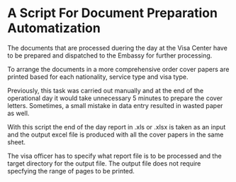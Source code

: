 # **A Script For Document Preparation Automatization**

The documents that are processed duering the day at the Visa Center have to be prepared and dispatched to the Embassy for further processing.

To arrange the documents in a more comprehensive order cover papers are printed based for each nationality, service type and visa type. 

Previously, this task was carried out manually and at the end of the operational day it would take unnecessary 5 minutes to prepare the cover letters. Sometimes, a small mistake in data entry resulted in wasted paper as well.

With this script the end of the day report in .xls or .xlsx is taken as an input and the output excel file is produced with all the cover papers in the same sheet. 

The visa officer has to specify what report file is to be processed and the target directory for the output file. The output file does not require specfying the range of pages to be printed.
